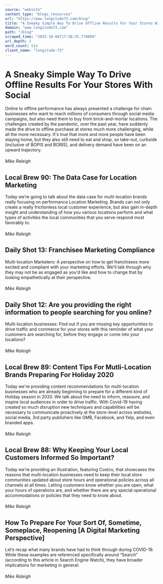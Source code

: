 ```yaml
---
source: "website"
content_type: "blogs_resources"
url: "https://www.longitude73.com/blog"
title: "A Sneaky Simple Way To Drive Offline Results For Your Stores With Social"
domain: "www.longitude73.com"
path: "/blog"
scraped_time: "2025-10-04T17:58:35.774099"
url_depth: 1
word_count: 514
client_name: "longitude-73"
---
```


# A Sneaky Simple Way To Drive Offline Results For Your Stores With Social

Online to offline performance has always presented a challenge for chain businesses who want to reach millions of consumers through social media campaigns, but also need them to buy from brick-and-mortar locations. The challenges created by the pandemic, over the past year, have suddenly made the drive to offline purchase at stores much more challenging, while all the more necessary. It's true that more and more people have been staying home, but they also still need to eat and shop, so take-out, curbside (inclusive of BOPIS and BORIS), and delivery demand have been on an upward trajectory.

###### Mike Raleigh

## Local Brew 90: The Data Case for Location Marketing

Today we’re going to talk about the data case for multi-location brands really focusing on performance Location Marketing. Brands can not only create a really frictionless local customer experience, but also gain in-depth insight and understanding of how you various locations perform and what types of activities the local communities that you serve respond most favorably to.

###### Mike Raleigh

## Daily Shot 13: Franchisee Marketing Compliance

Multi-location Marketers: A perspective on how to get franchisees more excited and compliant with your marketing efforts. We'll talk through why they may not be as engaged as you'd like and how to change that by looking empathetically at their perspective.

###### Mike Raleigh

## Daily Shot 12: Are you providing the right information to people searching for you online?

Multi-location businesses: Find out if you are missing key opportunities to drive traffic and commerce for your stores with this reminder of what your customers are searching for, before they engage or come into your locations?

###### Mike Raleigh

## Local Brew 89: Content Tips For Mutli-Location Brands Preparing For Holiday 2020

Today we're providing content recommendations for multi-location businesses who are already beginning to prepare for a different kind of Holiday season in 2020. We talk about the need to inform, reassure, and inspire local audiences in order to drive traffic. With Covid-19 having created so much disruption new techniques and capabilities will be necessary to communicate proactively at the store-level across websites, social media, 3rd party publishers like GMB, Facebook, and Yelp, and even branded apps.

###### Mike Raleigh

## Local Brew 88: Why Keeping Your Local Customers Informed So Important?

Today we're providing an illustration, featuring Costco, that showcases the reasons that multi-location businesses need to keep their local store communities updated about store hours and operational policies across all channels at all times. Letting customers know whether you are open, what your hours of operations are, and whether there are any special operational accommodations or policies that they need to know about.

###### Mike Raleigh

## How To Prepare For Your Sort Of, Sometime, Someplace, Reopening [A Digital Marketing Perspective]

Let’s recap what many brands have had to think through during COVID-19. While these examples are referenced specifically around “Search” (according to this article in Search Engine Watch), they have broader implications for marketing in general:

###### Mike Raleigh